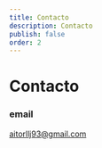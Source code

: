 ```yaml
---
title: Contacto
description: Contacto
publish: false
order: 2
---
```


# Contacto

### email

[aitorllj93@gmail.com](mailto:aitorllj93@gmail.com)
